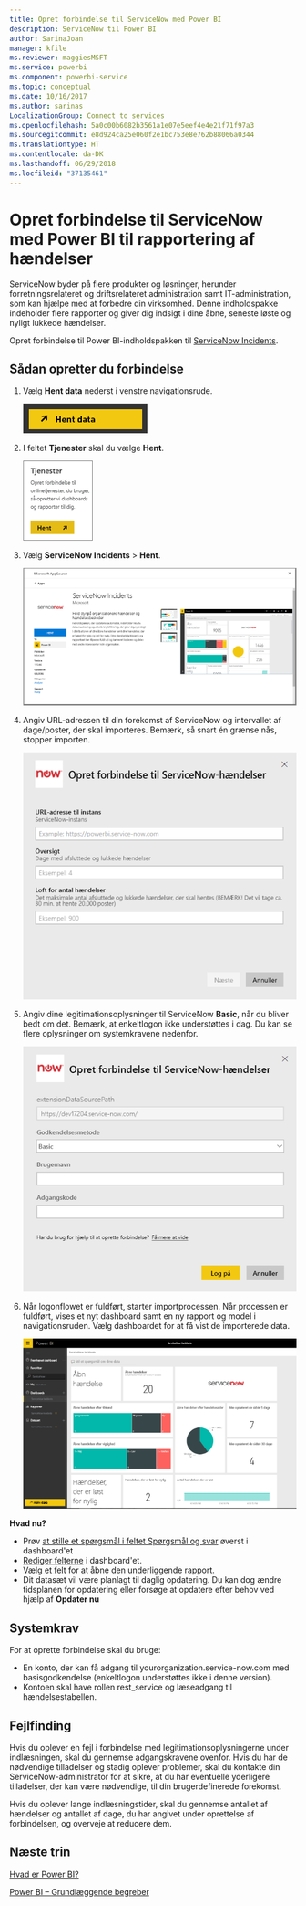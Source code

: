 ```yaml
---
title: Opret forbindelse til ServiceNow med Power BI
description: ServiceNow til Power BI
author: SarinaJoan
manager: kfile
ms.reviewer: maggiesMSFT
ms.service: powerbi
ms.component: powerbi-service
ms.topic: conceptual
ms.date: 10/16/2017
ms.author: sarinas
LocalizationGroup: Connect to services
ms.openlocfilehash: 5a0c00b6082b3561a1e07e5eef4e4e21f71f97a3
ms.sourcegitcommit: e8d924ca25e060f2e1bc753e8e762b88066a0344
ms.translationtype: HT
ms.contentlocale: da-DK
ms.lasthandoff: 06/29/2018
ms.locfileid: "37135461"
---
```

# <a name="connect-to-servicenow-with-power-bi-for-incident-reporting"></a>Opret forbindelse til ServiceNow med Power BI til rapportering af hændelser
ServiceNow byder på flere produkter og løsninger, herunder forretningsrelateret og driftsrelateret administration samt IT-administration, som kan hjælpe med at forbedre din virksomhed. Denne indholdspakke indeholder flere rapporter og giver dig indsigt i dine åbne, seneste løste og nyligt lukkede hændelser.  

Opret forbindelse til Power BI-indholdspakken til [ServiceNow Incidents](https://app.powerbi.com/getdata/services/servicenow).

## <a name="how-to-connect"></a>Sådan opretter du forbindelse
1. Vælg **Hent data** nederst i venstre navigationsrude.
   
   ![](media/service-connect-to-servicenow/pbi_getdata.png) 
2. I feltet **Tjenester** skal du vælge **Hent**.
   
   ![](media/service-connect-to-servicenow/pbi_getservices.png) 
3. Vælg **ServiceNow Incidents** \> **Hent**.
   
   ![](media/service-connect-to-servicenow/connect.png)
4. Angiv URL-adressen til din forekomst af ServiceNow og intervallet af dage/poster, der skal importeres. Bemærk, så snart én grænse nås, stopper importen.
   
   ![](media/service-connect-to-servicenow/params.png)
5. Angiv dine legitimationsoplysninger til ServiceNow **Basic**, når du bliver bedt om det. Bemærk, at enkeltlogon ikke understøttes i dag. Du kan se flere oplysninger om systemkravene nedenfor.
   
   ![](media/service-connect-to-servicenow/creds.png)
6. Når logonflowet er fuldført, starter importprocessen. Når processen er fuldført, vises et nyt dashboard samt en ny rapport og model i navigationsruden. Vælg dashboardet for at få vist de importerede data.
   
    ![](media/service-connect-to-servicenow/dashboard.png)

**Hvad nu?**

* Prøv [at stille et spørgsmål i feltet Spørgsmål og svar](power-bi-q-and-a.md) øverst i dashboard'et
* [Rediger felterne](service-dashboard-edit-tile.md) i dashboard'et.
* [Vælg et felt](service-dashboard-tiles.md) for at åbne den underliggende rapport.
* Dit datasæt vil være planlagt til daglig opdatering. Du kan dog ændre tidsplanen for opdatering eller forsøge at opdatere efter behov ved hjælp af **Opdater nu**

## <a name="system-requirements"></a>Systemkrav
For at oprette forbindelse skal du bruge:  

* En konto, der kan få adgang til yourorganization.service-now.com med basisgodkendelse (enkeltlogon understøttes ikke i denne version).  
* Kontoen skal have rollen rest_service og læseadgang til hændelsestabellen.  

## <a name="troubleshooting"></a>Fejlfinding
Hvis du oplever en fejl i forbindelse med legitimationsoplysningerne under indlæsningen, skal du gennemse adgangskravene ovenfor. Hvis du har de nødvendige tilladelser og stadig oplever problemer, skal du kontakte din ServiceNow-administrator for at sikre, at du har eventuelle yderligere tilladelser, der kan være nødvendige, til din brugerdefinerede forekomst.

Hvis du oplever lange indlæsningstider, skal du gennemse antallet af hændelser og antallet af dage, du har angivet under oprettelse af forbindelsen, og overveje at reducere dem.

## <a name="next-steps"></a>Næste trin
[Hvad er Power BI?](power-bi-overview.md)

[Power BI – Grundlæggende begreber](service-basic-concepts.md)

